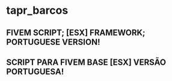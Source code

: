 # tapr_barcos
FIVEM SCRIPT;
[ESX] FRAMEWORK;
PORTUGUESE VERSION!
-------------------
SCRIPT PARA FIVEM
BASE [ESX]
VERSÃO PORTUGUESA!
-------------------
